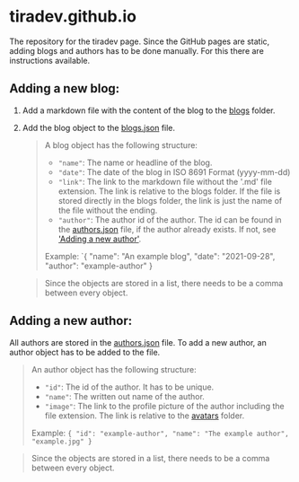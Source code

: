 # tiradev.github.io

The repository for the tiradev page.
Since the GitHub pages are static, adding blogs and authors has to be done manually. For this there are instructions available.

## Adding a new blog:

1. Add a markdown file with the content of the blog to the [blogs](blogPages) folder.
2. Add the blog object to the [blogs.json](blogs.json) file.
    > A blog object has the following structure:
    > - `"name"`: The name or headline of the blog.
    > - `"date"`: The date of the blog in ISO 8691 Format (yyyy-mm-dd)
    > - `"link"`: The link to the markdown file without the '.md' file extension. The link is relative to the blogs folder. 
    If the file is stored directly in the blogs folder, the link is just the name of the file without the ending.
    > - `"author"`: The author id of the author. The id can be found in the [authors.json](authors.json) file, 
    if the author already exists. If not, see ['Adding a new author'](#adding-a-new-author).
    >
    > Example: `{ "name": "An example blog", "date": "2021-09-28", "author": "example-author" }
    
    > Since the objects are stored in a list, there needs to be a comma between every object.
  
## Adding a new author:

All authors are stored in the [authors.json](authors.json) file. To add a new author, an author object has to be added to the file.

> An author object has the following structure:
> - `"id"`: The id of the author. It has to be unique.
> - `"name"`: The written out name of the author.
> - `"image"`: The link to the profile picture of the author including the file extension. The link is relative to the [avatars](avatars) folder.
>
> Example: `{ "id": "example-author", "name": "The example author", "example.jpg" }`

> Since the objects are stored in a list, there needs to be a comma between every object.

[blogPages]: https://github.com/TiraDev/tiradev.github.io/tree/master/data/blogPages
[blogs.json]: https://github.com/TiraDev/tiradev.github.io/blob/master/data/blogs.json
[authors.json]: https://github.com/TiraDev/tiradev.github.io/blob/master/data/authors.json
[avatars]: https://github.com/TiraDev/tiradev.github.io/tree/master/res/avatars
